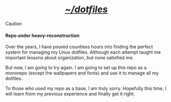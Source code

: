 <h1 align="center"><i><u>~/dotfiles</u></i></h1>

> [!CAUTION]
>
> <h4>Repo under heavy-reconstruction</h4>

Over the years, I have poured countless hours into finding the perfect system for managing my Linux dotfiles. Although each attempt taught me important lessons about organization, but none satisfied me.

But now, I am going to try again. I am going to set up this repo as a monorepo (except the wallpapers and fonts) and use it to manage all my dotfiles.

To those who used my repo as a base, I am truly sorry. Hopefully this time, I will learn from my previous experience and finally get it right.

